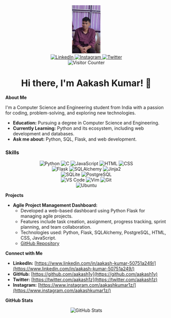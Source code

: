 <div align="center">
  <img src="profile.jpg" alt="Aakash Kumar" height="150">
</div>
<div align="center">
  <a href="https://www.linkedin.com/in/aakash-kumar-50751a249/">
    <img src="https://img.shields.io/static/v1?message=LinkedIn&logo=linkedin&label=&color=0077B5&logoColor=white&labelColor=&style=for-the-badge" alt="LinkedIn" height="25">
  </a>
  <a href="https://www.instagram.com/aakashkumar1z/">
    <img src="https://img.shields.io/static/v1?message=Instagram&logo=instagram&label=&color=ee2a7b&logoColor=white&labelColor=&style=for-the-badge" alt="Instagram" height="25">
  </a>
  <a href="https://twitter.com/aakash1z/">
    <img src="https://img.shields.io/static/v1?message=Twitter&logo=twitter&label=&color=1DA1F2&logoColor=white&labelColor=&style=for-the-badge" alt="Twitter" height="25">
  </a>
</div>
<div align="center">
  <img src="https://profile-counter.glitch.me/aakash1v/count.svg?" alt="Visitor Counter">
</div>

<h1 align="center">Hi there, I'm Aakash Kumar! 👋</h1>

**About Me**

I'm a Computer Science and Engineering student from India with a passion for coding, problem-solving, and exploring new technologies.

* **Education:** Pursuing a degree in Computer Science and Engineering.
* **Currently Learning:** Python and its ecosystem, including web development and databases.
* **Ask me about:** Python, SQL, Flask, and web development.

<h3>Skills</h3>
<div align="center">
  <span>
    <img src="https://img.shields.io/badge/Python-3776AB?logo=python&logoColor=white" alt="Python">
    <img src="https://img.shields.io/badge/C-A8B9CC?logo=c&logoColor=white" alt="C">
    <img src="https://img.shields.io/badge/JavaScript-F7DF1E?logo=javascript&logoColor=black" alt="JavaScript">
    <img src="https://img.shields.io/badge/HTML-E34F26?logo=html5&logoColor=white" alt="HTML">
    <img src="https://img.shields.io/badge/CSS-1572B6?logo=css3&logoColor=white" alt="CSS">
  </span>
  <br>
  <span>
    <img src="https://img.shields.io/badge/Flask-000000?logo=flask&logoColor=white" alt="Flask">
    <img src="https://img.shields.io/badge/SQLAlchemy-7F4E1E?logo=sqlalchemy&logoColor=white" alt="SQLAlchemy">
    <img src="https://img.shields.io/badge/Jinja2-9A8C98?logo=jinja&logoColor=white" alt="Jinja2">
  </span>
  <br>
  <span>
    <img src="https://img.shields.io/badge/SQLite-003B57?logo=sqlite&logoColor=white" alt="SQLite">
    <img src="https://img.shields.io/badge/PostgreSQL-4169E1?logo=postgresql&logoColor=white" alt="PostgreSQL">
  </span>
  <br>
  <span>
    <img src="https://img.shields.io/badge/VS_Code-0078D4?logo=visualstudiocode&logoColor=white" alt="VS Code">
    <img src="https://img.shields.io/badge/Vim-019733?logo=vim&logoColor=white" alt="Vim">
    <img src="https://img.shields.io/badge/Git-F05032?logo=git&logoColor=white" alt="Git">
  </span>
  <br>
  <span>
    <img src="https://img.shields.io/badge/Ubuntu-E95420?logo=ubuntu&logoColor=white" alt="Ubuntu">
  </span>
</div>

**Projects**

* **Agile Project Management Dashboard:** 
    * Developed a web-based dashboard using Python Flask for managing agile projects.
    * Features include task creation, assignment, progress tracking, sprint planning, and team collaboration.
    * Technologies used: Python, Flask, SQLAlchemy, PostgreSQL, HTML, CSS, JavaScript.
    * [GitHub Repository](https://github.com/aakash1v/agile-dashboard) 

**Connect with Me**

* **LinkedIn:** [https://www.linkedin.com/in/aakash-kumar-50751a249/](https://www.linkedin.com/in/aakash-kumar-50751a249/)
* **GitHub:** [https://github.com/aakash1v](https://github.com/aakash1v)
* **Twitter:** [https://twitter.com/aakash1z](https://twitter.com/aakash1z)
* **Instagram:** [https://www.instagram.com/aakashkumar1z/](https://www.instagram.com/aakashkumar1z/)

**GitHub Stats**

<div align="center">
  <img src="https://github-readme-stats.vercel.app/api?username=aakash1v&show_icons=true&theme=dark&hide_border=true&border_radius=5" alt="GitHub Stats">
</div>
